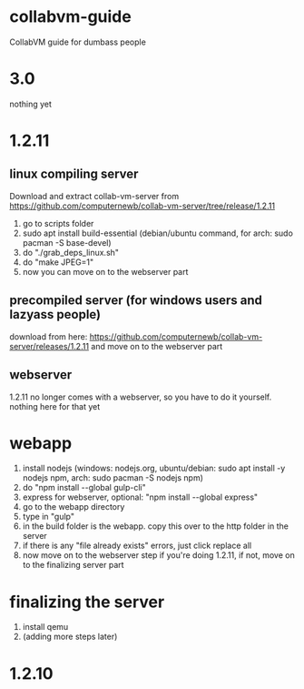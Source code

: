 # collabvm-guide
CollabVM guide for dumbass people
# 3.0
nothing yet
# 1.2.11
## linux compiling server
Download and extract collab-vm-server from https://github.com/computernewb/collab-vm-server/tree/release/1.2.11
1. go to scripts folder
2. sudo apt install build-essential (debian/ubuntu command, for arch: sudo pacman -S base-devel)
3. do "./grab_deps_linux.sh"
4. do "make JPEG=1"
5. now you can move on to the webserver part
## precompiled server (for windows users and lazyass people)
download from here: https://github.com/computernewb/collab-vm-server/releases/1.2.11 and move on to the webserver part
## webserver
1.2.11 no longer comes with a webserver, so you have to do it yourself. nothing here for that yet
# webapp
1. install nodejs (windows: nodejs.org, ubuntu/debian: sudo apt install -y nodejs npm, arch: sudo pacman -S nodejs npm)
2. do "npm install --global gulp-cli"
3. express for webserver, optional: "npm install --global express"
4. go to the webapp directory
5. type in "gulp"
6. in the build folder is the webapp. copy this over to the http folder in the server
7. if there is any "file already exists" errors, just click replace all
8. now move on to the webserver step if you're doing 1.2.11, if not, move on to the finalizing server part
# finalizing the server
1. install qemu
2. (adding more steps later)
# 1.2.10
